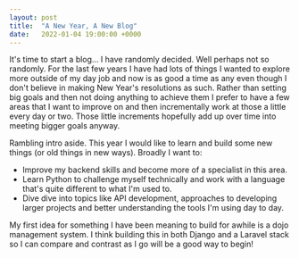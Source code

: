 ```yaml
---
layout: post
title:  "A New Year, A New Blog"
date:   2022-01-04 19:00:00 +0000
---
```


It's time to start a blog... I have randomly decided. Well perhaps not so randomly. For the last few years I have had lots of things I wanted to explore more outside of my day job and now is as good a time as any even though I don't believe in making New Year's resolutions as such. Rather than setting big goals and then not doing anything to achieve them I prefer to have a few areas that I want to improve on and then incrementally work at those a little every day or two. Those little increments hopefully add up over time into meeting bigger goals anyway.

Rambling intro aside. This year I would like to learn and build some new things (or old things in new ways). Broadly I want to:

+ Improve my backend skills and become more of a specialist in this area.
+ Learn Python to challenge myself technically and work with a language that's quite different to what I'm used to.
+ Dive dive into topics like API development, approaches to developing larger projects and better understanding the tools I'm using day to day.

My first idea for something I have been meaning to build for awhile is a dojo management system. I think building this in both Django and a Laravel stack so I can compare and contrast as I go will be a good way to begin!